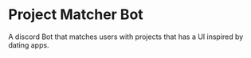 # Project Matcher Bot
A discord Bot that matches users with projects that has a UI inspired by dating apps.
